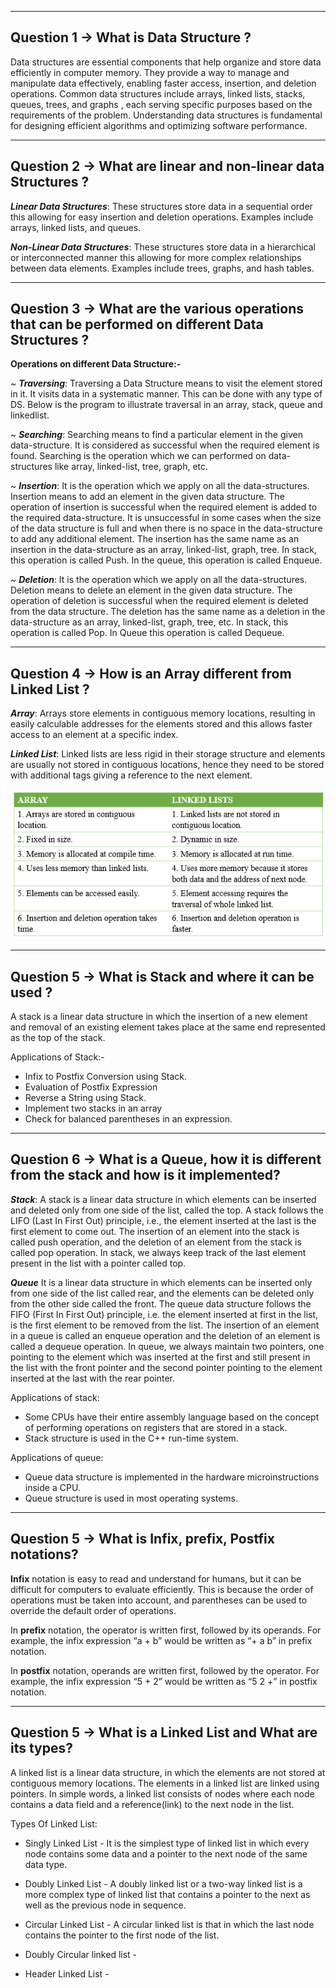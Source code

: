 <hr>

## Question 1 -> What is Data Structure ?

Data structures are essential components that help organize and store data efficiently in computer memory. They provide a way to manage and manipulate data effectively, enabling faster access, insertion, and deletion operations.
Common data structures include arrays, linked lists, stacks, queues, trees, and graphs , each serving specific purposes based on the requirements of the problem. Understanding data structures is fundamental for designing efficient algorithms and optimizing software performance.

<hr>

## Question 2 -> What are linear and non-linear data Structures ?

***Linear Data Structures***: These structures store data in a sequential order this allowing for easy insertion and deletion operations. Examples include arrays, linked lists, and queues.

***Non-Linear Data Structures***: These structures store data in a hierarchical or interconnected manner this allowing for more complex relationships between data elements. Examples include trees, graphs, and hash tables.

<hr>

## Question 3 -> What are the various operations that can be performed on different Data Structures ?

**Operations on different Data Structure:-**

~ ***Traversing***: Traversing a Data Structure means to visit the element stored in it. It visits data in a systematic manner. This can be done with any type of DS. 
Below is the program to illustrate traversal in an array, stack, queue and linkedlist.

~ ***Searching***: Searching means to find a particular element in the given data-structure. It is considered as successful when the required element is found. Searching is the operation which we can performed on data-structures like array, linked-list, tree, graph, etc.

~ ***Insertion***: It is the operation which we apply on all the data-structures. Insertion means to add an element in the given data structure. The operation of insertion is successful when the required element is added to the required data-structure. It is unsuccessful in some cases when the size of the data structure is full and when there is no space in the data-structure to add any additional element. The insertion has the same name as an insertion in the data-structure as an array, linked-list, graph, tree. In stack, this operation is called Push. In the queue, this operation is called Enqueue.

~ ***Deletion***: It is the operation which we apply on all the data-structures. Deletion means to delete an element in the given data structure. The operation of deletion is successful when the required element is deleted from the data structure. The deletion has the same name as a deletion in the data-structure as an array, linked-list, graph, tree, etc. In stack, this operation is called Pop. In Queue this operation is called Dequeue.

<hr>

## Question 4 -> How is an Array different from Linked List ?

***Array***: Arrays store elements in contiguous memory locations, resulting in easily calculable addresses for the elements stored and this allows faster access to an element at a specific index.

***Linked List***: Linked lists are less rigid in their storage structure and elements are usually not stored in contiguous locations, hence they need to be stored with additional tags giving a reference to the next element. 

<img src='./images/img1.png' height=240px width='auto'>

<hr>

## Question 5 -> What is Stack and where it can be used ? 

A stack is a linear data structure in which the insertion of a new element and removal of an existing element takes place at the same end represented as the top of the stack.

Applications of Stack:-
* Infix to Postfix Conversion using Stack.
* Evaluation of Postfix Expression
* Reverse a String using Stack.
* Implement two stacks in an array
* Check for balanced parentheses in an expression. 


<hr>

## Question 6 -> What is a Queue, how it is different from the stack and how is it implemented? 

***Stack***: A stack is a linear data structure in which elements can be inserted and deleted only from one side of the list, called the top. A stack follows the LIFO (Last In First Out) principle, i.e., the element inserted at the last is the first element to come out. The insertion of an element into the stack is called push operation, and the deletion of an element from the stack is called pop operation. In stack, we always keep track of the last element present in the list with a pointer called top.

***Queue***  It is a linear data structure in which elements can be inserted only from one side of the list called rear, and the elements can be deleted only from the other side called the front. The queue data structure follows the FIFO (First In First Out) principle, i.e. the element inserted at first in the list, is the first element to be removed from the list. The insertion of an element in a queue is called an enqueue operation and the deletion of an element is called a dequeue operation. In queue, we always maintain two pointers, one pointing to the element which was inserted at the first and still present in the list with the front pointer and the second pointer pointing to the element inserted at the last with the rear pointer.

Applications of stack:
* Some CPUs have their entire assembly language based on the concept of performing operations on registers that are stored in a stack.
* Stack structure is used in the C++ run-time system.

Applications of queue:
* Queue data structure is implemented in the hardware microinstructions inside a CPU.
* Queue structure is used in most operating systems.

<hr>

## Question 5 -> What is Infix, prefix, Postfix notations?

**Infix** notation is easy to read and understand for humans, but it can be difficult for computers to evaluate efficiently. This is because the order of operations must be taken into account, and parentheses can be used to override the default order of operations.

In **prefix** notation, the operator is written first, followed by its operands. For example, the infix expression “a + b” would be written as “+ a b” in prefix notation.

In **postfix** notation, operands are written first, followed by the operator. For example, the infix expression “5 + 2” would be written as “5 2 +” in postfix notation.


<hr>

## Question 5 -> What is a Linked List and What are its types? 

A linked list is a linear data structure, in which the elements are not stored at contiguous memory locations. The elements in a linked list are linked using pointers. In simple words, a linked list consists of nodes where each node contains a data field and a reference(link) to the next node in the list. 

Types Of Linked List:
* Singly Linked List - 
It is the simplest type of linked list in which every node contains some data and a pointer to the next node of the same data type. 

*  Doubly Linked List - 
A doubly linked list or a two-way linked list is a more complex type of linked list that contains a pointer to the next as well as the previous node in sequence. 

*  Circular Linked List -
A circular linked list is that in which the last node contains the pointer to the first node of the list. 

*  Doubly Circular linked list -
<!-- A Doubly Circular linked list or a circular two-way linked list is a more complex type of linked list that contains a pointer to the next as well as the previous node in the sequence. The difference between the doubly linked and circular doubly list is the same as that between a singly linked list and a circular linked list. The circular doubly linked list does not contain null in the previous field of the first node -->

* Header Linked List - 
<!-- A header linked list is a special type of linked list that contains a header node at the beginning of the list.  -->